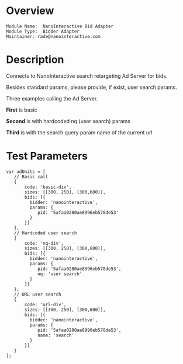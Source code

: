 # Overview

```
Module Name:  NanoInteractive Bid Adapter
Module Type:  Bidder Adapter
Maintainer: rade@nanointeractive.com
```

# Description

Connects to NanoInteractive search retargeting Ad Server for bids.

Besides standard params, please provide, if exist, user search params. 

Three examples calling the Ad Server. 

**First** is basic 

**Second** is with hardcoded nq (user search) params 

**Third** is with the search query param name of the current url


# Test Parameters
```
var adUnits = [
   // Basic call
   {
       code: 'basic-div',
       sizes: [[300, 250], [300,600]],
       bids: [{
         bidder: 'nanointeractive',
         params: {
            pid: '5afaa0280ae8996eb578de53'
         }
       }]
   },
   // Hardcoded user search 
   {
       code: 'nq-div',
       sizes: [[300, 250], [300,600]],
       bids: [{
         bidder: 'nanointeractive',
         params: {
            pid: '5afaa0280ae8996eb578de53',
            nq: 'user search'
         }
       }]
   },
   // URL user search 
   {
       code: 'url-div',
       sizes: [[300, 250], [300,600]],
       bids: [{
         bidder: 'nanointeractive',
         params: {
            pid: '5afaa0280ae8996eb578de53',
            name: 'search'
         }
       }]
   }
];
```
